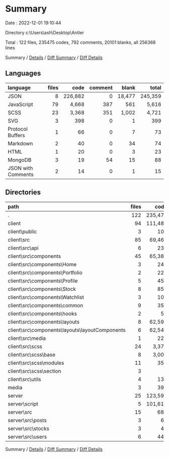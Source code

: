 # Summary

Date : 2022-12-01 19:10:44

Directory c:\\Users\\ash\\Desktop\\Antler

Total : 122 files,  235475 codes, 792 comments, 20101 blanks, all 256368 lines

Summary / [Details](details.md) / [Diff Summary](diff.md) / [Diff Details](diff-details.md)

## Languages
| language | files | code | comment | blank | total |
| :--- | ---: | ---: | ---: | ---: | ---: |
| JSON | 8 | 226,882 | 0 | 18,477 | 245,359 |
| JavaScript | 79 | 4,668 | 387 | 561 | 5,616 |
| SCSS | 23 | 3,368 | 351 | 1,002 | 4,721 |
| SVG | 3 | 398 | 0 | 1 | 399 |
| Protocol Buffers | 1 | 66 | 0 | 7 | 73 |
| Markdown | 2 | 40 | 0 | 34 | 74 |
| HTML | 1 | 20 | 0 | 3 | 23 |
| MongoDB | 3 | 19 | 54 | 15 | 88 |
| JSON with Comments | 2 | 14 | 0 | 1 | 15 |

## Directories
| path | files | code | comment | blank | total |
| :--- | ---: | ---: | ---: | ---: | ---: |
| . | 122 | 235,475 | 792 | 20,101 | 256,368 |
| client | 94 | 111,482 | 577 | 1,490 | 113,549 |
| client\\public | 3 | 101 | 0 | 11 | 112 |
| client\\src | 85 | 69,465 | 576 | 1,442 | 71,483 |
| client\\src\\api | 6 | 235 | 39 | 47 | 321 |
| client\\src\\components | 45 | 65,385 | 140 | 351 | 65,876 |
| client\\src\\components\\Home | 3 | 244 | 5 | 21 | 270 |
| client\\src\\components\\Portfolio | 2 | 221 | 10 | 27 | 258 |
| client\\src\\components\\Profile | 5 | 458 | 28 | 43 | 529 |
| client\\src\\components\\Stock | 8 | 855 | 30 | 82 | 967 |
| client\\src\\components\\Watchlist | 3 | 104 | 17 | 19 | 140 |
| client\\src\\components\\common | 9 | 355 | 13 | 39 | 407 |
| client\\src\\components\\hooks | 2 | 53 | 14 | 15 | 82 |
| client\\src\\components\\layouts | 8 | 62,590 | 19 | 54 | 62,663 |
| client\\src\\components\\layouts\\layoutComponents | 6 | 62,540 | 19 | 46 | 62,605 |
| client\\src\\media | 1 | 223 | 0 | 3 | 226 |
| client\\src\\scss | 24 | 3,370 | 351 | 1,004 | 4,725 |
| client\\src\\scss\\base | 8 | 3,000 | 283 | 944 | 4,227 |
| client\\src\\scss\\modules | 11 | 356 | 64 | 50 | 470 |
| client\\src\\scss\\section | 3 | 6 | 0 | 3 | 9 |
| client\\src\\utils | 4 | 135 | 22 | 21 | 178 |
| media | 3 | 398 | 0 | 1 | 399 |
| server | 25 | 123,595 | 215 | 18,610 | 142,420 |
| server\\script | 5 | 101,617 | 55 | 18,489 | 120,161 |
| server\\src | 15 | 687 | 160 | 117 | 964 |
| server\\src\\posts | 3 | 65 | 10 | 19 | 94 |
| server\\src\\stocks | 3 | 44 | 19 | 12 | 75 |
| server\\src\\users | 6 | 449 | 112 | 71 | 632 |

Summary / [Details](details.md) / [Diff Summary](diff.md) / [Diff Details](diff-details.md)